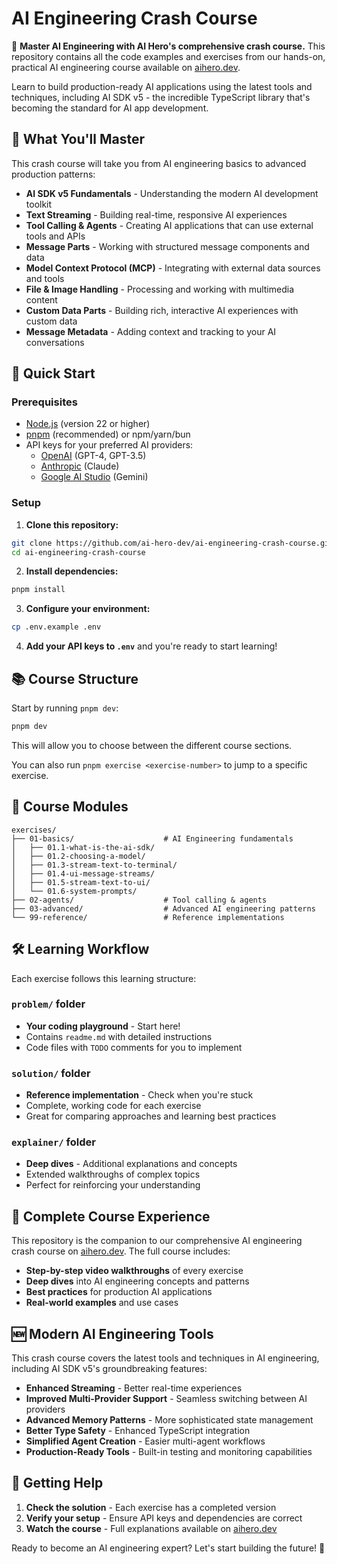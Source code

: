# AI Engineering Crash Course

🚀 **Master AI Engineering with AI Hero's comprehensive crash course.** This repository contains all the code examples and exercises from our hands-on, practical AI engineering course available on [aihero.dev](https://aihero.dev).

Learn to build production-ready AI applications using the latest tools and techniques, including AI SDK v5 - the incredible TypeScript library that's becoming the standard for AI app development.

## 🎯 What You'll Master

This crash course will take you from AI engineering basics to advanced production patterns:

- **AI SDK v5 Fundamentals** - Understanding the modern AI development toolkit
- **Text Streaming** - Building real-time, responsive AI experiences
- **Tool Calling & Agents** - Creating AI applications that can use external tools and APIs
- **Message Parts** - Working with structured message components and data
- **Model Context Protocol (MCP)** - Integrating with external data sources and tools
- **File & Image Handling** - Processing and working with multimedia content
- **Custom Data Parts** - Building rich, interactive AI experiences with custom data
- **Message Metadata** - Adding context and tracking to your AI conversations

## 🚀 Quick Start

### Prerequisites

- [Node.js](https://nodejs.org/en/download) (version 22 or higher)
- [pnpm](https://pnpm.io/) (recommended) or npm/yarn/bun
- API keys for your preferred AI providers:
  - [OpenAI](https://platform.openai.com/api-keys) (GPT-4, GPT-3.5)
  - [Anthropic](https://console.anthropic.com/) (Claude)
  - [Google AI Studio](https://aistudio.google.com/apikey) (Gemini)

### Setup

1. **Clone this repository:**

```bash
git clone https://github.com/ai-hero-dev/ai-engineering-crash-course.git
cd ai-engineering-crash-course
```

2. **Install dependencies:**

```bash
pnpm install
```

3. **Configure your environment:**

```bash
cp .env.example .env
```

4. **Add your API keys to `.env`** and you're ready to start learning!

## 📚 Course Structure

Start by running `pnpm dev`:

```bash
pnpm dev
```

This will allow you to choose between the different course sections.

You can also run `pnpm exercise <exercise-number>` to jump to a specific exercise.

## 📁 Course Modules

```
exercises/
├── 01-basics/                    # AI Engineering fundamentals
│   ├── 01.1-what-is-the-ai-sdk/
│   ├── 01.2-choosing-a-model/
│   ├── 01.3-stream-text-to-terminal/
│   ├── 01.4-ui-message-streams/
│   ├── 01.5-stream-text-to-ui/
│   └── 01.6-system-prompts/
├── 02-agents/                    # Tool calling & agents
├── 03-advanced/                  # Advanced AI engineering patterns
└── 99-reference/                 # Reference implementations
```

## 🛠️ Learning Workflow

Each exercise follows this learning structure:

### `problem/` folder

- **Your coding playground** - Start here!
- Contains `readme.md` with detailed instructions
- Code files with `TODO` comments for you to implement

### `solution/` folder

- **Reference implementation** - Check when you're stuck
- Complete, working code for each exercise
- Great for comparing approaches and learning best practices

### `explainer/` folder

- **Deep dives** - Additional explanations and concepts
- Extended walkthroughs of complex topics
- Perfect for reinforcing your understanding

## 🎥 Complete Course Experience

This repository is the companion to our comprehensive AI engineering crash course on [aihero.dev](https://aihero.dev). The full course includes:

- **Step-by-step video walkthroughs** of every exercise
- **Deep dives** into AI engineering concepts and patterns
- **Best practices** for production AI applications
- **Real-world examples** and use cases

## 🆕 Modern AI Engineering Tools

This crash course covers the latest tools and techniques in AI engineering, including AI SDK v5's groundbreaking features:

- **Enhanced Streaming** - Better real-time experiences
- **Improved Multi-Provider Support** - Seamless switching between AI providers
- **Advanced Memory Patterns** - More sophisticated state management
- **Better Type Safety** - Enhanced TypeScript integration
- **Simplified Agent Creation** - Easier multi-agent workflows
- **Production-Ready Tools** - Built-in testing and monitoring capabilities

## 🤝 Getting Help

1. **Check the solution** - Each exercise has a completed version
2. **Verify your setup** - Ensure API keys and dependencies are correct
3. **Watch the course** - Full explanations available on [aihero.dev](https://aihero.dev)

Ready to become an AI engineering expert? Let's start building the future! 🚀
